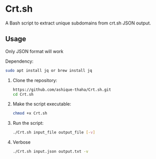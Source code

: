 # Crt.sh


A Bash script to extract unique subdomains from crt.sh JSON output.

## Usage

Only JSON format will work

Dependency:

```bash
sudo apt install jq or brew install jq
```


1. Clone the repository:
   ```bash
   https://github.com/ashique-thaha/Crt.sh.git
   cd Crt.sh
   ```
   
2. Make the script executable:
   ```bash
   chmod +x Crt.sh
   ```
   
3. Run the script:
   ```bash
   ./Crt.sh input_file output_file [-v]
   ```
   
4. Verbose
   ```bash
   ./Crt.sh input.json output.txt -v
   ```
